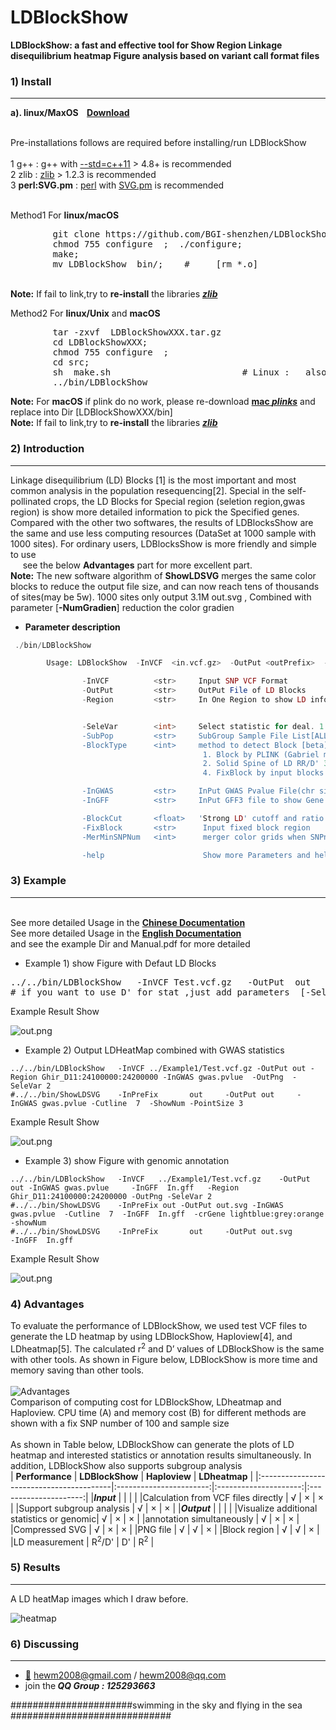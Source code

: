 
# LDBlockShow
<b>LDBlockShow: a fast and effective tool for Show Region Linkage disequilibrium heatmap Figure analysis based on variant call format files</b>

###  1) Install
------------

<b>a). linux/MaxOS&nbsp;&nbsp;&nbsp;   [Download](https://github.com/BGI-shenzhen/LDBlockShow/archive/v1.27.tar.gz) </b>
  
  </br> Pre-installations follows are required before installing/run LDBlockShow
  </br> </br> 1 g++   : g++ with [--std=c++11](https://gcc.gnu.org/) > 4.8+ is recommended
  </br> 2 zlib  : [zlib](https://zlib.net/) > 1.2.3 is recommended
  </br> 3 <b>perl:SVG.pm</b>     : [perl](https://www.perl.org/) with [SVG.pm](https://metacpan.org/release/SVG) is recommended



</br>
Method1 For <b>linux/macOS</b>
<pre>
        git clone https://github.com/BGI-shenzhen/LDBlockShow.git
        chmod 755 configure  ;  ./configure;
        make;
        mv LDBlockShow  bin/;    #     [rm *.o]
</pre>

</br>**Note:** If fail to link,try to <b>re-install</b> the libraries [**_zlib_**](https://zlib.net/)

Method2 For <b>linux/Unix</b> and <b> macOS </b>
<pre>
        tar -zxvf  LDBlockShowXXX.tar.gz
        cd LDBlockShowXXX;
        chmod 755 configure  ;
        cd src;
        sh  make.sh                         # Linux :	also [ make ; make clean ]
        ../bin/LDBlockShow		
</pre>
**Note:** For <b>macOS</b> if plink do no work, please re-download [**mac _plinks_**](https://www.cog-genomics.org/plink2/) and replace into Dir [LDBlockShowXXX/bin]
</br>**Note:** If fail to link,try to <b>re-install</b> the libraries [**_zlib_**](https://zlib.net/)

###  2) Introduction
------------
Linkage disequilibrium (LD) Blocks [1] is the most important and most common analysis in the population resequencing[2]. Special in the self-pollinated crops, the LD Blocks for Special region (seletion region,gwas region) is show more detailed information to pick the Specified genes.
</br>Compared with the other two softwares, the results of LDBlocksShow are the same and use less computing resources (DataSet at 1000 sample with 1000 sites). For ordinary users, LDBlocksShow is more friendly and simple to use
</br>&nbsp;&nbsp;&nbsp;&nbsp;&nbsp;see the below <b>Advantages</b> part for more excellent part.
</br>
**Note:** The new software algorithm of <b>ShowLDSVG</b> merges the same color blocks to reduce the output file size, and can now reach tens of thousands of sites(may be 5w). 1000 sites only output 3.1M out.svg , Combined with parameter [<b>-NumGradien</b>] reduction the color gradien

* <b> Parameter description</b>
```php
 ./bin/LDBlockShow

        Usage: LDBlockShow  -InVCF  <in.vcf.gz>  -OutPut <outPrefix>  -Region  chr1:10000-20000

                -InVCF          <str>     Input SNP VCF Format
                -OutPut         <str>     OutPut File of LD Blocks
                -Region         <str>     In One Region to show LD info svg Figure


                -SeleVar        <int>     Select statistic for deal. 1: D' 2: R^2[1]
                -SubPop         <str>     SubGroup Sample File List[ALLsample]
                -BlockType      <int>     method to detect Block [beta] [1]
                                           1. Block by PLINK (Gabriel method)
                                           2. Solid Spine of LD RR/D' 3. Blockcut with self-defined RR or D'
                                           4. FixBlock by input blocks files 5. No Block

                -InGWAS         <str>     InPut GWAS Pvalue File(chr site Pvalue)
                -InGFF          <str>     InPut GFF3 file to show Gene CDS and name

                -BlockCut       <float>   'Strong LD' cutoff and ratio for BlockType3[0.85:0.90]
                -FixBlock       <str>      Input fixed block region
                -MerMinSNPNum   <int>      merger color grids when SNPnumber over N[50]

                -help                      Show more Parameters and help [hewm2008 v1.27]

```

###  3) Example
------------

</br>See more detailed Usage in the <b>[Chinese Documentation](https://github.com/BGI-shenzhen/LDBlockShow/blob/master/LDBlocksShow_Manual_Chinese.pdf)</b>
</br>See more detailed Usage in the <b>[English Documentation](https://github.com/BGI-shenzhen/LDBlockShow/blob/master/LDBlocksShow_Manual_English.pdf)</b>
</br>and see the example Dir and  Manual.pdf for more detailed


* Example 1)  show Figure with Defaut LD Blocks

<pre>
../../bin/LDBlockShow   -InVCF Test.vcf.gz   -OutPut  out   -Region  Ghir_D11:24100000:24200000  -OutPng -SeleVar 2
# if you want to use D' for stat ,just add parameters  [-SeleVar 1]
</pre>
Example Result Show

![out.png](https://github.com/BGI-shenzhen/LDBlockShow/blob/master/example/Example1/out.png)


* Example 2)   Output LDHeatMap combined with GWAS statistics
```
../../bin/LDBlockShow   -InVCF ../Example1/Test.vcf.gz -OutPut out -Region Ghir_D11:24100000:24200000 -InGWAS gwas.pvlue  -OutPng  -SeleVar 2
#../../bin/ShowLDSVG    -InPreFix       out     -OutPut out     -InGWAS gwas.pvlue -Cutline  7  -ShowNum -PointSize 3
```
Example Result Show

![out.png](https://github.com/BGI-shenzhen/LDBlockShow/blob/master/example/Example2/out.png)


* Example 3) show Figure with genomic annotation
```
../../bin/LDBlockShow   -InVCF   ../Example1/Test.vcf.gz    -OutPut  out -InGWAS gwas.pvlue     -InGFF  In.gff   -Region  Ghir_D11:24100000:24200000 -OutPng -SeleVar 2
#../../bin/ShowLDSVG    -InPreFix out -OutPut out.svg -InGWAS   gwas.pvlue  -Cutline  7  -InGFF  In.gff  -crGene lightblue:grey:orange -showNum
#../../bin/ShowLDSVG    -InPreFix       out     -OutPut out.svg         -InGFF  In.gff
```
Example Result Show

![out.png](https://github.com/BGI-shenzhen/LDBlockShow/blob/master/example/Example3/out.png)



###  4) Advantages
To evaluate the performance of LDBlockShow, we used test VCF files to generate the LD heatmap by using LDBlockShow, Haploview[4], and LDheatmap[5]. The calculated r<sup>2</sup> and D’ values of LDBlockShow is the same with other tools. As shown in Figure below, LDBlockShow is more time and memory saving than other tools.
</br></br>
![Advantages](https://github.com/BGI-shenzhen/LDBlockShow/blob/master/example/Fig/out2.png)
</br> Comparison of computing cost for LDBlockShow, LDheatmap and Haploview. CPU time (A) and memory cost (B) for different methods are shown with a fix SNP number of 100 and sample size
</br></br> As shown in Table below, LDBlockShow can generate the plots of LD heatmap and interested statistics or annotation results simultaneously. In addition, LDBlockShow also supports subgroup analysis
</br>
|          <b>Performance</b>              |    <b>LDBlockShow</b>   |   <b>Haploview</b>    |  <b>LDheatmap</b>     |
|:-----------------------------------------|:-----------------------:|:---------------------:|:---------------------:|
|<i><b>Input</b></i>                       |                         |                       |                       |
|Calculation from VCF files directly       |            &radic;      |        &times;        |         &times;       |
|Support subgroup analysis                 |            &radic;      |        &times;        |         &times;       |
|<i><b>Output</b></i>                      |                         |                       |                       |
|Visualize additional statistics or genomic|            &radic;      |        &times;        |         &times;       |
|annotation simultaneously                 |            &radic;      |        &times;        |         &times;       |
|Compressed SVG                            |            &radic;      |        &times;        |         &times;       |
|PNG file                                  |            &radic;      |        &radic;        |         &times;       |
|Block region                              |            &radic;      |        &radic;        |         &times;       |
|LD measurement                            |     R<sup>2</sup>/D'    |           D'          |   R<sup>2</sup>       |  


###  5) Results
------------
A LD heatMap images which I draw before.

![heatmap](https://github.com/BGI-shenzhen/LDBlockShow/blob/master/example/Fig/out1.png)

###  6) Discussing
------------
- [:email:](https://github.com/BGI-shenzhen/LDBlockShow) hewm2008@gmail.com / hewm2008@qq.com
- join the<b><i> QQ Group : 125293663</b></i>

######################swimming in the sky and flying in the sea #############################
